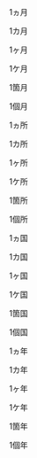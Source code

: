 1ヵ月

1カ月

1ヶ月

1ケ月

1箇月

1個月

1ヵ所

1カ所

1ヶ所

1ケ所

1箇所

1個所

1ヵ国

1カ国

1ヶ国

1ケ国

1箇国

1個国

1ヵ年

1カ年

1ヶ年

1ケ年

1箇年

1個年

